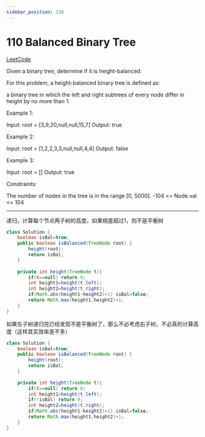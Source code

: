 ```yaml
---
sidebar_position: 110
---
```


# 110 Balanced Binary Tree

[LeetCode](https://leetcode.com/problems/balanced-binary-tree/)

Given a binary tree, determine if it is height-balanced.

For this problem, a height-balanced binary tree is defined as:

a binary tree in which the left and right subtrees of every node differ in height by no more than 1.

 

Example 1:

Input: root = [3,9,20,null,null,15,7]
Output: true

Example 2:


Input: root = [1,2,2,3,3,null,null,4,4]
Output: false

Example 3:

Input: root = []
Output: true
 

Constraints:

The number of nodes in the tree is in the range [0, 5000].
-104 <= Node.val <= 104

---

递归，计算每个节点两子树的高度，如果相差超过1，则不是平衡树

~~~java
class Solution {
    boolean isBal=true;
    public boolean isBalanced(TreeNode root) {
        height(root);
        return isBal;
    }
    
    private int height(TreeNode t){
        if(t==null) return 0;
        int height1=height(t.left);
        int height2=height(t.right);
        if(Math.abs(height1-height2)>1) isBal=false;
        return Math.max(height1,height2)+1;
    }
}
~~~

如果左子树递归完已经发现不是平衡树了，那么不必考虑右子树，不必真的计算高度（这样其实效率差不多）

~~~java
class Solution {
    boolean isBal=true;
    public boolean isBalanced(TreeNode root) {
        height(root);
        return isBal;
    }
    
    private int height(TreeNode t){
        if(t==null) return 0;
        int height1=height(t.left);
        if(!isBal) return 0;
        int height2=height(t.right);
        if(Math.abs(height1-height2)>1) isBal=false;
        return Math.max(height1,height2)+1;
    }
}
~~~
